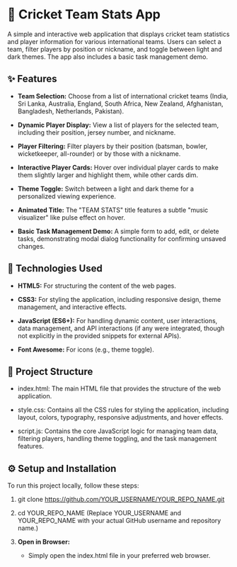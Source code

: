 🏏 Cricket Team Stats App
=========================

A simple and interactive web application that displays cricket team statistics and player information for various international teams. Users can select a team, filter players by position or nickname, and toggle between light and dark themes. The app also includes a basic task management demo.

✨ Features
----------

*   **Team Selection:** Choose from a list of international cricket teams (India, Sri Lanka, Australia, England, South Africa, New Zealand, Afghanistan, Bangladesh, Netherlands, Pakistan).
    
*   **Dynamic Player Display:** View a list of players for the selected team, including their position, jersey number, and nickname.
    
*   **Player Filtering:** Filter players by their position (batsman, bowler, wicketkeeper, all-rounder) or by those with a nickname.
    
*   **Interactive Player Cards:** Hover over individual player cards to make them slightly larger and highlight them, while other cards dim.
    
*   **Theme Toggle:** Switch between a light and dark theme for a personalized viewing experience.
    
*   **Animated Title:** The "TEAM STATS" title features a subtle "music visualizer" like pulse effect on hover.
    
*   **Basic Task Management Demo:** A simple form to add, edit, or delete tasks, demonstrating modal dialog functionality for confirming unsaved changes.
    

🚀 Technologies Used
--------------------

*   **HTML5:** For structuring the content of the web pages.
    
*   **CSS3:** For styling the application, including responsive design, theme management, and interactive effects.
    
*   **JavaScript (ES6+):** For handling dynamic content, user interactions, data management, and API interactions (if any were integrated, though not explicitly in the provided snippets for external APIs).
    
*   **Font Awesome:** For icons (e.g., theme toggle).
    

📁 Project Structure
--------------------

*   index.html: The main HTML file that provides the structure of the web application.
    
*   style.css: Contains all the CSS rules for styling the application, including layout, colors, typography, responsive adjustments, and hover effects.
    
*   script.js: Contains the core JavaScript logic for managing team data, filtering players, handling theme toggling, and the task management features.
    

⚙️ Setup and Installation
-------------------------

To run this project locally, follow these steps:

1.  git clone https://github.com/YOUR_USERNAME/YOUR_REPO_NAME.git
2.  cd YOUR_REPO_NAME (Replace YOUR_USERNAME and YOUR_REPO_NAME with your actual GitHub username and repository name.)
    
3.  **Open in Browser:**
    
    *   Simply open the index.html file in your preferred web browser.
